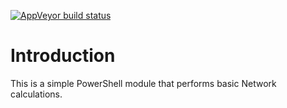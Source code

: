 [![AppVeyor build status](https://ci.appveyor.com/api/projects/status/github/pezhore/network-helper-psmodule?branch=master&svg=true)](https://ci.appveyor.com/project/pezhore/network-helper-psmodule/branch/master)

# Introduction
This is a simple PowerShell module that performs basic Network calculations.

